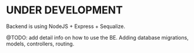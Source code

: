 # UNDER DEVELOPMENT
Backend is using NodeJS + Express + Sequalize.

@TODO: add detail info on how to use the BE. Adding database migrations, models, controllers, routing.